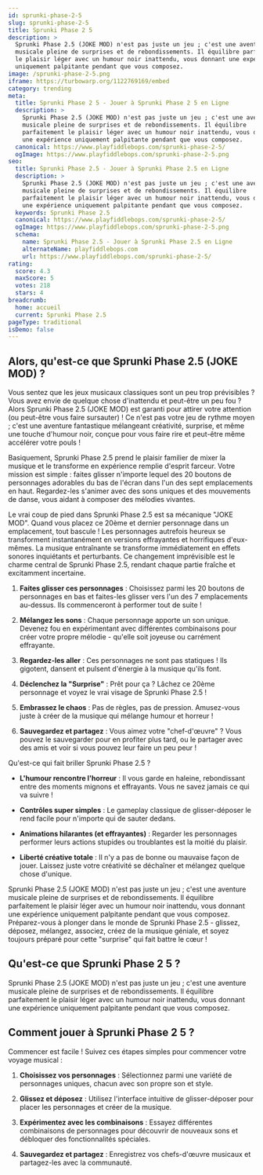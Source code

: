 ```yaml
---
id: sprunki-phase-2-5
slug: sprunki-phase-2-5
title: Sprunki Phase 2 5
description: >
  Sprunki Phase 2.5 (JOKE MOD) n'est pas juste un jeu ; c'est une aventure
  musicale pleine de surprises et de rebondissements. Il équilibre parfaitement
  le plaisir léger avec un humour noir inattendu, vous donnant une expérience
  uniquement palpitante pendant que vous composez.
image: /sprunki-phase-2-5.png
iframe: https://turbowarp.org/1122769169/embed
category: trending
meta:
  title: Sprunki Phase 2 5 - Jouer à Sprunki Phase 2 5 en Ligne
  description: >
    Sprunki Phase 2.5 (JOKE MOD) n'est pas juste un jeu ; c'est une aventure
    musicale pleine de surprises et de rebondissements. Il équilibre
    parfaitement le plaisir léger avec un humour noir inattendu, vous donnant
    une expérience uniquement palpitante pendant que vous composez.
  canonical: https://www.playfiddlebops.com/sprunki-phase-2-5/
  ogImage: https://www.playfiddlebops.com/sprunki-phase-2-5.png
seo:
  title: Sprunki Phase 2.5 - Jouer à Sprunki Phase 2.5 en Ligne
  description: >
    Sprunki Phase 2.5 (JOKE MOD) n'est pas juste un jeu ; c'est une aventure
    musicale pleine de surprises et de rebondissements. Il équilibre
    parfaitement le plaisir léger avec un humour noir inattendu, vous donnant
    une expérience uniquement palpitante pendant que vous composez.
  keywords: Sprunki Phase 2.5
  canonical: https://www.playfiddlebops.com/sprunki-phase-2-5/
  ogImage: https://www.playfiddlebops.com/sprunki-phase-2-5.png
  schema:
    name: Sprunki Phase 2.5 - Jouer à Sprunki Phase 2.5 en Ligne
    alternateName: playfiddlebops.com
    url: https://www.playfiddlebops.com/sprunki-phase-2-5/
rating:
  score: 4.3
  maxScore: 5
  votes: 218
  stars: 4
breadcrumb:
  home: accueil
  current: Sprunki Phase 2.5
pageType: traditional
isDemo: false
---
```


## Alors, qu'est-ce que Sprunki Phase 2.5 (JOKE MOD) ?

Vous sentez que les jeux musicaux classiques sont un peu trop prévisibles ? Vous avez envie de quelque chose d'inattendu et peut-être un peu fou ? Alors Sprunki Phase 2.5 (JOKE MOD) est garanti pour attirer votre attention (ou peut-être vous faire sursauter) ! Ce n'est pas votre jeu de rythme moyen ; c'est une aventure fantastique mélangeant créativité, surprise, et même une touche d'humour noir, conçue pour vous faire rire et peut-être même accélérer votre pouls !

Basiquement, Sprunki Phase 2.5 prend le plaisir familier de mixer la musique et le transforme en expérience remplie d'esprit farceur. Votre mission est simple : faites glisser n'importe lequel des 20 boutons de personnages adorables du bas de l'écran dans l'un des sept emplacements en haut. Regardez-les s'animer avec des sons uniques et des mouvements de danse, vous aidant à composer des mélodies vivantes.

Le vrai coup de pied dans Sprunki Phase 2.5 est sa mécanique "JOKE MOD". Quand vous placez ce 20ème et dernier personnage dans un emplacement, tout bascule ! Les personnages autrefois heureux se transforment instantanément en versions effrayantes et horrifiques d'eux-mêmes. La musique entraînante se transforme immédiatement en effets sonores inquiétants et perturbants. Ce changement imprévisible est le charme central de Sprunki Phase 2.5, rendant chaque partie fraîche et excitamment incertaine.

1. **Faites glisser ces personnages** : Choisissez parmi les 20 boutons de personnages en bas et faites-les glisser vers l'un des 7 emplacements au-dessus. Ils commenceront à performer tout de suite !

1. **Mélangez les sons** : Chaque personnage apporte un son unique. Devenez fou en expérimentant avec différentes combinaisons pour créer votre propre mélodie - qu'elle soit joyeuse ou carrément effrayante.

1. **Regardez-les aller** : Ces personnages ne sont pas statiques ! Ils gigotent, dansent et pulsent d'énergie à la musique qu'ils font.

1. **Déclenchez la "Surprise"** : Prêt pour ça ? Lâchez ce 20ème personnage et voyez le vrai visage de Sprunki Phase 2.5 !

1. **Embrassez le chaos** : Pas de règles, pas de pression. Amusez-vous juste à créer de la musique qui mélange humour et horreur !

1. **Sauvegardez et partagez** : Vous aimez votre "chef-d'œuvre" ? Vous pouvez le sauvegarder pour en profiter plus tard, ou le partager avec des amis et voir si vous pouvez leur faire un peu peur !

Qu'est-ce qui fait briller Sprunki Phase 2.5 ?

- **L'humour rencontre l'horreur** : Il vous garde en haleine, rebondissant entre des moments mignons et effrayants. Vous ne savez jamais ce qui va suivre !

- **Contrôles super simples** : Le gameplay classique de glisser-déposer le rend facile pour n'importe qui de sauter dedans.

- **Animations hilarantes (et effrayantes)** : Regarder les personnages performer leurs actions stupides ou troublantes est la moitié du plaisir.

- **Liberté créative totale** : Il n'y a pas de bonne ou mauvaise façon de jouer. Laissez juste votre créativité se déchaîner et mélangez quelque chose d'unique.

Sprunki Phase 2.5 (JOKE MOD) n'est pas juste un jeu ; c'est une aventure musicale pleine de surprises et de rebondissements. Il équilibre parfaitement le plaisir léger avec un humour noir inattendu, vous donnant une expérience uniquement palpitante pendant que vous composez. Préparez-vous à plonger dans le monde de Sprunki Phase 2.5 - glissez, déposez, mélangez, associez, créez de la musique géniale, et soyez toujours préparé pour cette "surprise" qui fait battre le cœur !

## Qu'est-ce que Sprunki Phase 2 5 ?

Sprunki Phase 2.5 (JOKE MOD) n'est pas juste un jeu ; c'est une aventure musicale pleine de surprises et de rebondissements. Il équilibre parfaitement le plaisir léger avec un humour noir inattendu, vous donnant une expérience uniquement palpitante pendant que vous composez.

## Comment jouer à Sprunki Phase 2 5 ?

Commencer est facile ! Suivez ces étapes simples pour commencer votre voyage musical :

1. **Choisissez vos personnages** : Sélectionnez parmi une variété de personnages uniques, chacun avec son propre son et style.

1. **Glissez et déposez** : Utilisez l'interface intuitive de glisser-déposer pour placer les personnages et créer de la musique.

1. **Expérimentez avec les combinaisons** : Essayez différentes combinaisons de personnages pour découvrir de nouveaux sons et débloquer des fonctionnalités spéciales.

1. **Sauvegardez et partagez** : Enregistrez vos chefs-d'œuvre musicaux et partagez-les avec la communauté.